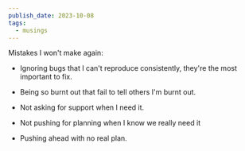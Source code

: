 ```yaml
---
publish_date: 2023-10-08
tags:
  - musings
---
```


Mistakes I won't make again:

- Ignoring bugs that I can't reproduce consistently, they're the most important to fix.

- Being so burnt out that fail to tell others I'm burnt out.

- Not asking for support when I need it.

- Not pushing for planning when I know we really need it

- Pushing ahead with no real plan.
